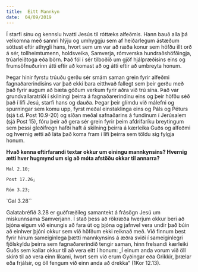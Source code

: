 ```yaml
---
title:  Eitt Mannkyn
date:  04/09/2019
---
```


Í starfi sínu og kennslu hvatti Jesús til róttæks alfeðmis. Hann bauð alla þá velkomna með sannri hlýju og umhyggju sem af heiðarlegum ástæðum sóttust eftir athygli hans, hvort sem um var að ræða konur sem höfðu illt orð á sér, tollheimtumenn, holdsveika, Samverja, rómverska hundraðshöfðingja, trúarleiðtoga eða börn. Það fól í sér tilboðið um gjöf hjálpræðisins eins og frumsöfnuðurinn átti eftir að komast að og átti eftir að umbreyta honum.

Þegar hinir fyrstu trúuðu gerðu sér smám saman grein fyrir alfeðmi fagnaðarerindisins var það ekki bara eitthvað fallegt sem þeir gerðu með það fyrir augum að bæta góðum verkum fyrir aðra við trú sína. Það var grundvallaratriði í skilningi þeirra á fagnaðarerindinu eins og þeir höfðu séð það í lífi Jesú, starfi hans og dauða. Þegar þeir glímdu við málefni og spurningar sem komu upp, fyrst meðal einstaklinga eins og Páls og Péturs (sjá t.d. Post 10.9-20) og síðan meðal safnaðarins á fundinum í Jerúsalem (sjá Post 15), fóru þeir að gera sér grein fyrir þeim afdrifaríku breytingum sem þessi gleðifregn hafði haft á skilning þeirra á kærleika Guðs og alfeðmi og hvernig ætti að láta það koma fram í lífi þeirra sem töldu sig fylgja honum.

**Hvað kenna eftirfarandi textar okkur um einingu mannkynsins? Hvernig ætti hver hugmynd um sig að móta afstöðu okkar til annarra?**

`Mal 2.10;`

`Post 17.26;`

`Róm 3.23;`

`Gal 3.28``

Galatabréfið 3.28 er guðfræðileg samantekt á frásögn Jesú um miskunnsama Samverjann. Í stað þess að rökræða hverjum okkur beri að þjóna eigum við einungis að fara út og þjóna og jafnvel vera undir það búin að einhver þjóni okkur sem við höfðum ekki reiknað með. Við finnum best fyrir hinum sameiginlega þætti mannkynsins á æðra sviði í sameiginlegri fjölskyldu þeirra sem fagnaðarerindið tengir saman, hinn frelsandi kærleiki Guðs sem kallar okkur til að vera eitt í honum: „Í einum anda vorum við öll skírð til að vera einn líkami, hvort sem við erum Gyðingar eða Grikkir, þrælar eða frjálsir, og öll fengum við einn anda að drekka“ (1Kor 12.13).